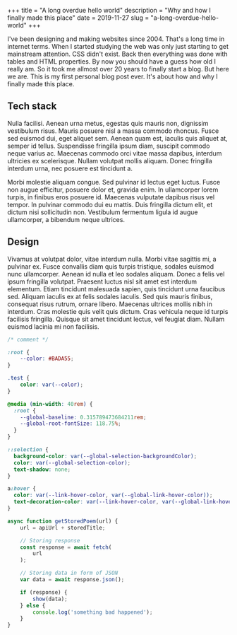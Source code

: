 +++
title = "A long overdue hello world"
description = "Why and how I finally made this place"
date = 2019-11-27
slug = "a-long-overdue-hello-world"
+++

I've been designing and making websites since 2004. That's a long time in internet terms. When I started studying the web was only just starting to get mainstream attention. CSS didn't exist. Back then everything was done with tables and HTML properties. By now you should have a guess how old I really am.
So it took me allmost over 20 years to finally start a blog. But here we are. This is my first personal blog post ever. It's about how and why I finally made this place.

## Tech stack 

Nulla facilisi. Aenean urna metus, egestas quis mauris non, dignissim vestibulum risus. Mauris posuere nisl a massa commodo rhoncus. Fusce sed euismod dui, eget aliquet sem. Aenean quam est, iaculis quis aliquet at, semper id tellus. Suspendisse fringilla ipsum diam, suscipit commodo neque varius ac. Maecenas commodo orci vitae massa dapibus, interdum ultricies ex scelerisque. Nullam volutpat mollis aliquam. Donec fringilla interdum urna, nec posuere est tincidunt a.

Morbi molestie aliquam congue. Sed pulvinar id lectus eget luctus. Fusce non augue efficitur, posuere dolor et, gravida enim. In ullamcorper lorem turpis, in finibus eros posuere id. Maecenas vulputate dapibus risus vel tempor. In pulvinar commodo dui eu mattis. Duis fringilla dictum elit, et dictum nisi sollicitudin non. Vestibulum fermentum ligula id augue ullamcorper, a bibendum neque ultrices.

## Design

Vivamus at volutpat dolor, vitae interdum nulla. Morbi vitae sagittis mi, a pulvinar ex. Fusce convallis diam quis turpis tristique, sodales euismod nunc ullamcorper. Aenean id nulla et leo sodales aliquam. Donec a felis vel ipsum fringilla volutpat. Praesent luctus nisl sit amet est interdum elementum. Etiam tincidunt malesuada sapien, quis tincidunt urna faucibus sed. Aliquam iaculis ex at felis sodales iaculis. Sed quis mauris finibus, consequat risus rutrum, ornare libero. Maecenas ultrices mollis nibh in interdum. Cras molestie quis velit quis dictum. Cras vehicula neque id turpis facilisis fringilla. Quisque sit amet tincidunt lectus, vel feugiat diam. Nullam euismod lacinia mi non facilisis.

```css
/* comment */

:root {
    --color: #BADA55;
}

.test {
    color: var(--color);
}

@media (min-width: 40rem) {
  :root {
    --global-baseline: 0.315789473684211rem;
    --global-root-fontSize: 118.75%;
  }
}

::selection {
  background-color: var(--global-selection-backgroundColor);
  color: var(--global-selection-color);
  text-shadow: none;
}

a:hover {
  color: var(--link-hover-color, var(--global-link-hover-color));
  text-decoration-color: var(--link-hover-color, var(--global-link-hover-color));
}
```

```javascript
async function getStoredPoem(url) {
    url = apiUrl + storedTitle;

    // Storing response
    const response = await fetch(
        url
    );

    // Storing data in form of JSON
    var data = await response.json();

    if (response) {
        show(data);
    } else {
        console.log('something bad happened');
    }
}
```

<style>
  :root {
  --global-color-primary-hue: 250;
  --global-color-primary-saturation: 50%;
  --global-color-primary-lightness: 60%;
  --html-before-backgroundColor: var(--global-color-primary);
  --html-before-background-gradient-color1-hsl: calc(var(--global-color-primary-hue) - 20) var(--global-color-primary-saturation) var(--global-color-primary-lightness);
  --html-before-background-gradient-color2-hsl: calc(var(--global-color-primary-hue) + 20) var(--global-color-primary-saturation) var(--global-color-primary-lightness);
  --header__logo-color: white;
  --header__meta-color: rgba(255 255 255 / .65);
  --header__logo-decoration-color: var(--header__meta-color);  
  --intro__title-color: white;
}

@media (prefers-color-scheme: dark) {
  :root {
    --html-before-opacity: .25;
  }
}
</style>
